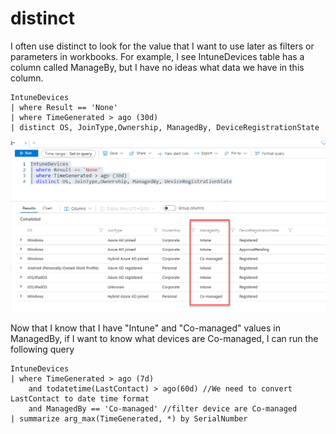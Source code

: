 # distinct

I often use distinct to look for the value that I want to use later as filters or parameters in workbooks. For example, I see IntuneDevices table has a column called ManageBy, but I have no ideas what data we have in this column.

```
IntuneDevices
| where Result == 'None'
| where TimeGenerated > ago (30d)
| distinct OS, JoinType,Ownership, ManagedBy, DeviceRegistrationState
```

![](<../../.gitbook/assets/image (17).png>)

Now that I know that I have "Intune" and "Co-managed" values in ManagedBy, if I want to know what devices are Co-managed, I can run the following query

```
IntuneDevices
| where TimeGenerated > ago (7d) 
    and todatetime(LastContact) > ago(60d) //We need to convert LastContact to date time format
    and ManagedBy == 'Co-managed' //filter device are Co-managed
| summarize arg_max(TimeGenerated, *) by SerialNumber
```
